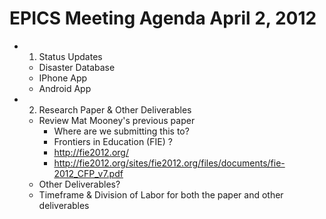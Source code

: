 # EPICS Meeting Agenda April 2, 2012 #
  * 1) Status Updates
    * Disaster Database
    * IPhone App
    * Android App

  * 2) Research Paper & Other Deliverables
    * Review Mat Mooney's previous paper
      * Where are we submitting this to?
      * Frontiers in Education (FIE) ?
      * http://fie2012.org/
      * http://fie2012.org/sites/fie2012.org/files/documents/fie-2012_CFP_v7.pdf
    * Other Deliverables?
    * Timeframe & Division of Labor for both the paper and other deliverables